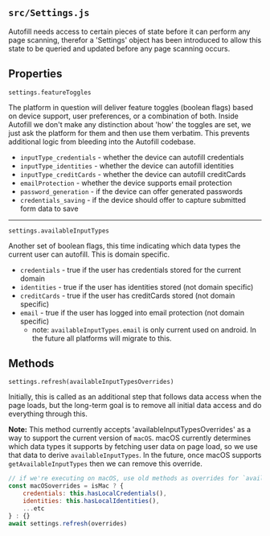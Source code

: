 ## `src/Settings.js`

Autofill needs access to certain pieces of state before it can perform any page scanning, 
therefor a 'Settings' object has been introduced to allow this state to be queried and updated before
any page scanning occurs.

## Properties

`settings.featureToggles` 
 
The platform in question will deliver feature toggles (boolean flags) based on device support, user preferences, or a combination of both. Inside Autofill we don't make any distinction about 'how' the toggles are set, we just ask the platform for them and then use them verbatim. This prevents additional logic from bleeding into the Autofill codebase.

- `inputType_credentials` - whether the device can autofill credentials
- `inputType_identities` - whether the device can autofill identities
- `inputType_creditCards` - whether the device can autofill creditCards
- `emailProtection` - whether the device supports email protection
- `password_generation` - if the device can offer generated passwords
- `credentials_saving` - if the device should offer to capture submitted form data to save

---

`settings.availableInputTypes` 

Another set of boolean flags, this time indicating which data types the 
current user can autofill. This is domain specific.

- `credentials` - true if the user has credentials stored for the current domain
- `identities` - true if the user has identities stored (not domain specific)
- `creditCards` - true if the user has creditCards stored (not domain specific)
- `email` - true if the user has logged into email protection (not domain specific)
  - note: `availableInputTypes.email` is only current used on android. In the future all platforms will migrate to this.

## Methods

`settings.refresh(availableInputTypesOverrides)`

Initially, this is called as an additional step that follows data access when the page loads, but
the long-term goal is to remove all initial data access and do everything through this.

**Note:** This method currently accepts 'availableInputTypesOverrides' as a way to support the current version of `macOS`. macOS currently determines which data types it supports by fetching user data on page load, so we use that data to derive `availableInputTypes`. In the future, once macOS supports `getAvailableInputTypes` then we can remove this override.

```javascript
// if we're executing on macOS, use old methods as overrides for `availableInputTypes`
const macOSoverrides = isMac ? {
    credentials: this.hasLocalCredentials(),
    identities: this.hasLocalIdentities(),
    ...etc
} : {}
await settings.refresh(overrides)
```
